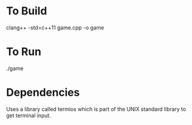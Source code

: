 # To Build
clang++ -std=c++11 game.cpp -o game

# To Run
./game

# Dependencies

Uses a library called termios which is part of the UNIX standard library to get terminal input.